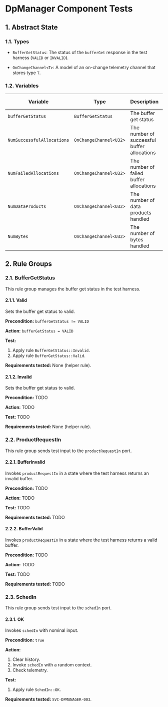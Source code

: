 # DpManager Component Tests

## 1. Abstract State

### 1.1. Types

* `BufferGetStatus`: The status of the `bufferGet` response in
  the test harness (`VALID` or `INVALID`).

* `OnChangeChannel<T>`: A model of an on-change telemetry channel that
  stores type `T`.

### 1.2. Variables

| Variable | Type | Description | Initial Value |
|----------|------|-------------|---------------|
| `bufferGetStatus` | `BufferGetStatus` | The buffer get status | `VALID` |
| `NumSuccessfulAllocations` | `OnChangeChannel<U32>` | The number of successful buffer allocations | 0 |
| `NumFailedAllocations` | `OnChangeChannel<U32>` | The number of failed buffer allocations | 0 |
| `NumDataProducts` | `OnChangeChannel<U32>` | The number of data products handled | 0 |
| `NumBytes` | `OnChangeChannel<U32>` | The number of bytes handled | 0 |

## 2. Rule Groups

### 2.1. BufferGetStatus

This rule group manages the buffer get status in the test harness.

#### 2.1.1. Valid

Sets the buffer get status to valid.

**Precondition:**
`bufferGetStatus != VALID`

**Action:**
`bufferGetStatus = VALID`

**Test:**

1. Apply rule `BufferGetStatus::Invalid`.
1. Apply rule `BufferGetStatus::Valid`.

**Requirements tested:**
None (helper rule).

#### 2.1.2. Invalid

Sets the buffer get status to valid.

**Precondition:**
TODO

**Action:**
TODO

**Test:**
TODO

**Requirements tested:**
None (helper rule).


### 2.2. ProductRequestIn

This rule group sends test input to the `productRequestIn` port.

#### 2.2.1. BufferInvalid

Invokes `productRequestIn` in a state where the test harness returns
an invalid buffer.

**Precondition:**
TODO

**Action:**
TODO

**Test:**
TODO

**Requirements tested:**
TODO


#### 2.2.2. BufferValid

Invokes `productRequestIn` in a state where the test harness returns
a valid buffer.

**Precondition:**
TODO

**Action:**
TODO

**Test:**
TODO

**Requirements tested:**
TODO

### 2.3. SchedIn

This rule group sends test input to the `schedIn` port.

#### 2.3.1. OK

Invokes `schedIn` with nominal input.

**Precondition:** `true`

**Action:**

1. Clear history.
1. Invoke `schedIn` with a random context.
1. Check telemetry.

**Test:**

1. Apply rule `SchedIn::OK`.

**Requirements tested:**
`SVC-DPMANAGER-003`.
